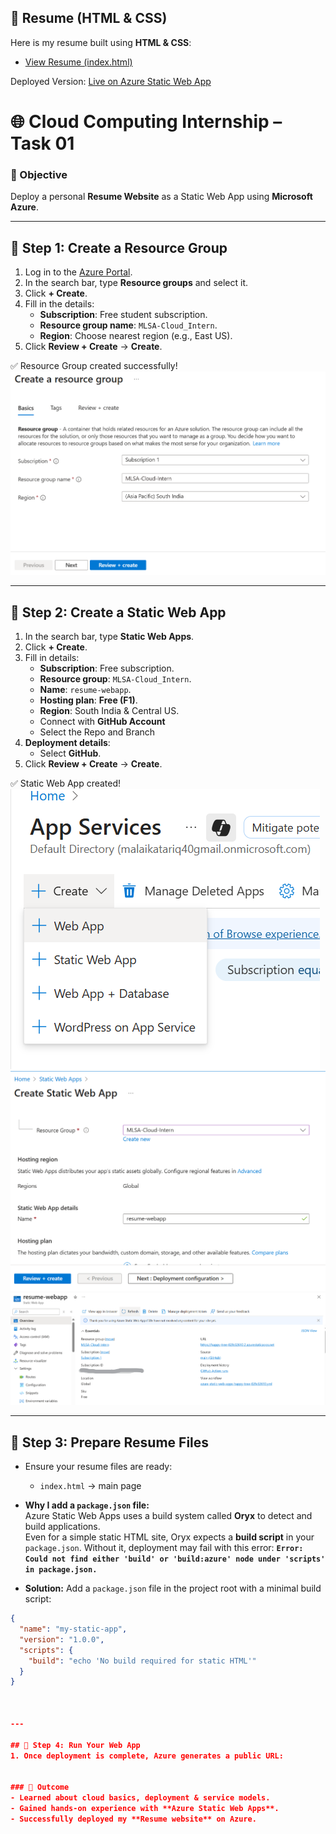 ## 📄 Resume (HTML & CSS)

Here is my resume built using **HTML & CSS**:

- [View Resume (index.html)](https://github.com/malaikatariq/resume-webapp/blob/main/index.html)   

Deployed Version: [Live on Azure Static Web App](https://happy-tree-02fe32610.2.azurestaticapps.net/) 


# 🌐 Cloud Computing Internship – Task 01  

### 📌 Objective  
Deploy a personal **Resume Website** as a Static Web App using **Microsoft Azure**.  

---

## 🔹 Step 1: Create a Resource Group  
1. Log in to the [Azure Portal](https://portal.azure.com/).  
2. In the search bar, type **Resource groups** and select it.  
3. Click **+ Create**.  
4. Fill in the details:  
   - **Subscription**: Free student subscription.  
   - **Resource group name**: `MLSA-Cloud_Intern`.  
   - **Region**: Choose nearest region (e.g., East US).  
5. Click **Review + Create** → **Create**.  

✅ Resource Group created successfully!  
![Resource Group](https://github.com/malaikatariq/MLSA-UET-Internship/blob/main/Cloud-Computing/Week-01/assets/Resource_Group.png)

---

## 🔹 Step 2: Create a Static Web App  
1. In the search bar, type **Static Web Apps**.  
2. Click **+ Create**.  
3. Fill in details:  
   - **Subscription**: Free subscription.  
   - **Resource group**: `MLSA-Cloud_Intern`.  
   - **Name**: `resume-webapp`.  
   - **Hosting plan**: **Free (F1)**.  
   - **Region**: South India & Central US.
   -  Connect with **GitHub Account**
   -  Select the Repo and Branch 
4. **Deployment details**:  
   - Select **GitHub**.   
5. Click **Review + Create** → **Create**.  

✅ Static Web App created!
![Select Static WebAPP Service](https://github.com/malaikatariq/MLSA-UET-Internship/blob/main/Cloud-Computing/Week-01/assets/App_Service.png)
![Create of Static WebApp](https://github.com/malaikatariq/MLSA-UET-Internship/blob/main/Cloud-Computing/Week-01/assets/Static_WebApp.png)
![Deployment of WebApp](https://github.com/malaikatariq/MLSA-UET-Internship/blob/main/Cloud-Computing/Week-01/assets/Deploy_WebApp.png)

---

## 🔹 Step 3: Prepare Resume Files  
- Ensure your resume files are ready:
  - `index.html` → main page

- **Why I add a `package.json` file:**  
  Azure Static Web Apps uses a build system called **Oryx** to detect and build applications.  
  Even for a simple static HTML site, Oryx expects a **build script** in your `package.json`. Without it, deployment may fail with this error:
**`Error: Could not find either 'build' or 'build:azure' node under 'scripts' in package.json.`**
  
- **Solution:** Add a `package.json` file in the project root with a minimal build script:

```json
{
  "name": "my-static-app",
  "version": "1.0.0",
  "scripts": {
    "build": "echo 'No build required for static HTML'"
  }
}



---

## 🔹 Step 4: Run Your Web App  
1. Once deployment is complete, Azure generates a public URL:  


### 🎯 Outcome  
- Learned about cloud basics, deployment & service models.  
- Gained hands-on experience with **Azure Static Web Apps**.  
- Successfully deployed my **Resume website** on Azure.  


